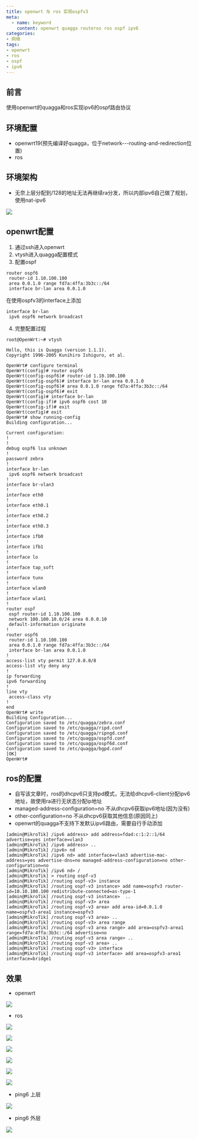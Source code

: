 ```yaml
---
title: openwrt 与 ros 实现ospfv3
meta:
  - name: keyword
    content: openwrt quagga routeros ros ospf ipv6
categories:
- 网络
tags:
- openwrt
- ros
- ospf
- ipv6
---
```


## 前言

使用openwrt的quagga和ros实现ipv6的ospf路由协议

## 环境配置

- openwrt19(预先编译好quagga，位于network---routing-and-redirection位置)
- ros

## 环境架构

- 无奈上层分配到/128的地址无法再继续ra分发，所以内部ipv6自己做了规划，使用nat-ipv6

![](./6.png)

## openwrt配置

1. 通过ssh进入openwrt
2. vtysh进入quagga配置模式
3. 配置ospf

```
router ospf6
 router-id 1.10.100.100
 area 0.0.1.0 range fd7a:4ffa:3b3c::/64
 interface br-lan area 0.0.1.0
```

在使用ospfv3的interface上添加
```
interface br-lan
 ipv6 ospf6 network broadcast
```

4. 完整配置过程
```
root@OpenWrt:~# vtysh

Hello, this is Quagga (version 1.1.1).
Copyright 1996-2005 Kunihiro Ishiguro, et al.

OpenWrt# configure terminal
OpenWrt(config)# router ospf6
OpenWrt(config-ospf6)# router-id 1.10.100.100
OpenWrt(config-ospf6)# interface br-lan area 0.0.1.0
OpenWrt(config-ospf6)# area 0.0.1.0 range fd7a:4ffa:3b3c::/64
OpenWrt(config-ospf6)# exit
OpenWrt(config)# interface br-lan
OpenWrt(config-if)# ipv6 ospf6 cost 10
OpenWrt(config-if)# exit
OpenWrt(config)# exit
OpenWrt# show running-config
Building configuration...

Current configuration:
!
!
debug ospf6 lsa unknown
!
password zebra
!
interface br-lan
 ipv6 ospf6 network broadcast
!
interface br-vlan3
!
interface eth0
!
interface eth0.1
!
interface eth0.2
!
interface eth0.3
!
interface ifb0
!
interface ifb1
!
interface lo
!
interface tap_soft
!
interface tunx
!
interface wlan0
!
interface wlan1
!
router ospf
 ospf router-id 1.10.100.100
 network 100.100.10.0/24 area 0.0.0.10
 default-information originate
!
router ospf6
 router-id 1.10.100.100
 area 0.0.1.0 range fd7a:4ffa:3b3c::/64
 interface br-lan area 0.0.1.0
!
access-list vty permit 127.0.0.0/8
access-list vty deny any
!
ip forwarding
ipv6 forwarding
!
line vty
 access-class vty
!
end
OpenWrt# write
Building Configuration...
Configuration saved to /etc/quagga/zebra.conf
Configuration saved to /etc/quagga/ripd.conf
Configuration saved to /etc/quagga/ripngd.conf
Configuration saved to /etc/quagga/ospfd.conf
Configuration saved to /etc/quagga/ospf6d.conf
Configuration saved to /etc/quagga/bgpd.conf
[OK]
OpenWrt#
```

## ros的配置

- 自写该文章时，ros的dhcpv6只支持pd模式，无法给dhcpv6-client分配ipv6地址，故使用ra进行无状态分配ip地址
- managed-address-configuration=no 不从dhcpv6获取ipv6地址(因为没有)
- other-configuration=no 不从dhcpv6获取其他信息(原因同上)
- openwrt的quagga不支持下发默认ipv6路由，需要自行手动添加

```
[admin@MikroTik] /ipv6 address> add address=fdad:c:1:2::1/64 advertise=yes interface=vlan3
[admin@MikroTik] /ipv6 address> .. 
[admin@MikroTik] /ipv6> nd 
[admin@MikroTik] /ipv6 nd> add interface=vlan3 advertise-mac-address=yes advertise-dns=no managed-address-configuration=no other-configuration=no
[admin@MikroTik] /ipv6 nd> / 
[admin@MikroTik] > routing ospf-v3  
[admin@MikroTik] /routing ospf-v3> instance  
[admin@MikroTik] /routing ospf-v3 instance> add name=ospfv3 router-id=10.10.100.100 redistribute-connected=as-type-1 
[admin@MikroTik] /routing ospf-v3 instance>  .. 
[admin@MikroTik] /routing ospf-v3> area  
[admin@MikroTik] /routing ospf-v3 area> add area-id=0.0.1.0 name=ospfv3-area1 instance=ospfv3
[admin@MikroTik] /routing ospf-v3 area> .. 
[admin@MikroTik] /routing ospf-v3> area range  
[admin@MikroTik] /routing ospf-v3 area range> add area=ospfv3-area1 range=fd7a:4ffa:3b3c::/64 advertise=no
[admin@MikroTik] /routing ospf-v3 area range> .. 
[admin@MikroTik] /routing ospf-v3 area> .. 
[admin@MikroTik] /routing ospf-v3> interface  
[admin@MikroTik] /routing ospf-v3 interface> add area=ospfv3-area1 interface=bridge1  
```

## 效果

- openwrt

![](./op_show.png)

- ros

![](./ros_v3_interface.png)

![](./ros_v3_instances.png)

![](./ros_v3_area.png)

![](./ros_v3_area_range.png)

![](./ros_v3_neighbors.png)

![](./ros_v3_route.png)

- ping6 上层

![](./test_to_upstream.png)

- ping6 外层

![](./test_to_outside.png)